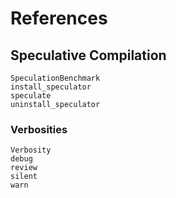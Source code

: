 
# References

## Speculative Compilation

```@docs
SpeculationBenchmark
install_speculator
speculate
uninstall_speculator
```

### Verbosities

```@docs
Verbosity
debug
review
silent
warn
```
